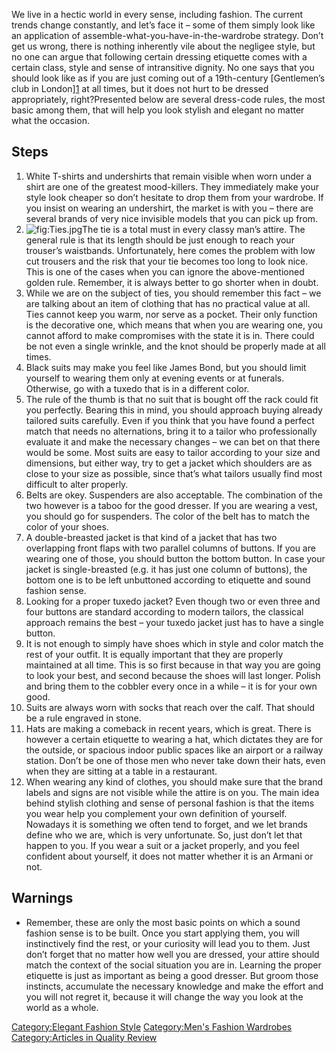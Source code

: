 We live in a hectic world in every sense, including fashion. The current
trends change constantly, and let’s face it – some of them simply look
like an application of assemble-what-you-have-in-the-wardrobe strategy.
Don’t get us wrong, there is nothing inherently vile about the negligee
style, but no one can argue that following certain dressing etiquette
comes with a certain class, style and sense of intransitive dignity. No
one says that you should look like as if you are just coming out of a
19th-century \[Gentlemen’s club in
London\][1](http://londonmanandvan.co/gentlemens-clubs-youd-want-to-be-a-member-of/)
at all times, but it does not hurt to be dressed appropriately,
right?Presented below are several dress-code rules, the most basic among
them, that will help you look stylish and elegant no matter what the
occasion.

## Steps

1.  White T-shirts and undershirts that remain visible when worn under a
    shirt are one of the greatest mood-killers. They immediately make
    your style look cheaper so don’t hesitate to drop them from your
    wardrobe. If you insist on wearing an undershirt, the market is with
    you – there are several brands of very nice invisible models that
    you can pick up from.
2.  ![](Ties.jpg "fig:Ties.jpg")The tie is a total must in every classy
    man’s attire. The general rule is that its length should be just
    enough to reach your trouser’s waistbands. Unfortunately, here comes
    the problem with low cut trousers and the risk that your tie becomes
    too long to look nice. This is one of the cases when you can ignore
    the above-mentioned golden rule. Remember, it is always better to go
    shorter when in doubt.
3.  While we are on the subject of ties, you should remember this fact –
    we are talking about an item of clothing that has no practical value
    at all. Ties cannot keep you warm, nor serve as a pocket. Their only
    function is the decorative one, which means that when you are
    wearing one, you cannot afford to make compromises with the state it
    is in. There could be not even a single wrinkle, and the knot should
    be properly made at all times.
4.  Black suits may make you feel like James Bond, but you should limit
    yourself to wearing them only at evening events or at funerals.
    Otherwise, go with a tuxedo that is in a different color.
5.  The rule of the thumb is that no suit that is bought off the rack
    could fit you perfectly. Bearing this in mind, you should approach
    buying already tailored suits carefully. Even if you think that you
    have found a perfect match that needs no alternations, bring it to a
    tailor who professionally evaluate it and make the necessary changes
    – we can bet on that there would be some. Most suits are easy to
    tailor according to your size and dimensions, but either way, try to
    get a jacket which shoulders are as close to your size as possible,
    since that’s what tailors usually find most difficult to alter
    properly.
6.  Belts are okey. Suspenders are also acceptable. The combination of
    the two however is a taboo for the good dresser. If you are wearing
    a vest, you should go for suspenders. The color of the belt has to
    match the color of your shoes.
7.  A double-breasted jacket is that kind of a jacket that has two
    overlapping front flaps with two parallel columns of buttons. If you
    are wearing one of those, you should button the bottom button. In
    case your jacket is single-breasted (e.g. it has just one column of
    buttons), the bottom one is to be left unbuttoned according to
    etiquette and sound fashion sense.
8.  Looking for a proper tuxedo jacket? Even though two or even three
    and four buttons are standard according to modern tailors, the
    classical approach remains the best – your tuxedo jacket just has to
    have a single button.
9.  It is not enough to simply have shoes which in style and color match
    the rest of your outfit. It is equally important that they are
    properly maintained at all time. This is so first because in that
    way you are going to look your best, and second because the shoes
    will last longer. Polish and bring them to the cobbler every once in
    a while – it is for your own good.
10. Suits are always worn with socks that reach over the calf. That
    should be a rule engraved in stone.
11. Hats are making a comeback in recent years, which is great. There is
    however a certain etiquette to wearing a hat, which dictates they
    are for the outside, or spacious indoor public spaces like an
    airport or a railway station. Don’t be one of those men who never
    take down their hats, even when they are sitting at a table in a
    restaurant.
12. When wearing any kind of clothes, you should make sure that the
    brand labels and signs are not visible while the attire is on you.
    The main idea behind stylish clothing and sense of personal fashion
    is that the items you wear help you complement your own definition
    of yourself. Nowadays it is something we often tend to forget, and
    we let brands define who we are, which is very unfortunate. So, just
    don’t let that happen to you. If you wear a suit or a jacket
    properly, and you feel confident about yourself, it does not matter
    whether it is an Armani or not.

## Warnings

-   Remember, these are only the most basic points on which a sound
    fashion sense is to be built. Once you start applying them, you will
    instinctively find the rest, or your curiosity will lead you to
    them. Just don’t forget that no matter how well you are dressed,
    your attire should match the context of the social situation you are
    in. Learning the proper etiquette is just as important as being a
    good dresser. But groom those instincts, accumulate the necessary
    knowledge and make the effort and you will not regret it, because it
    will change the way you look at the world as a whole.

[Category:Elegant Fashion
Style](Category:Elegant_Fashion_Style "wikilink") [Category:Men's
Fashion Wardrobes](Category:Men's_Fashion_Wardrobes "wikilink")
[Category:Articles in Quality
Review](Category:Articles_in_Quality_Review "wikilink")